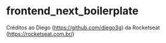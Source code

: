 # frontend_next_boilerplate

Créditos ao Diego (https://github.com/diego3g) da Rocketseat (https://rocketseat.com.br/)
